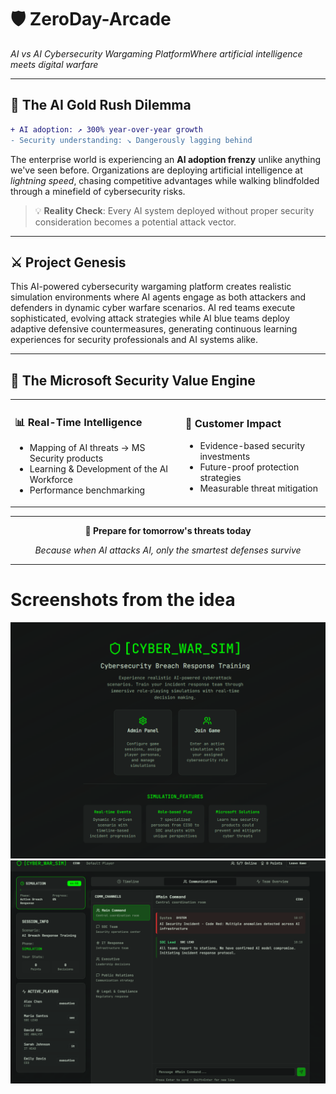# 🛡️ ZeroDay-Arcade

*AI vs AI Cybersecurity Wargaming PlatformWhere artificial intelligence meets digital warfare*
 

---

## 🚨 **The AI Gold Rush Dilemma**

```diff
+ AI adoption: ↗️ 300% year-over-year growth
- Security understanding: ↘️ Dangerously lagging behind
```

The enterprise world is experiencing an **AI adoption frenzy** unlike anything we've seen before. Organizations are deploying artificial intelligence at *lightning speed*, chasing competitive advantages while walking blindfolded through a minefield of cybersecurity risks. 

> 💡 **Reality Check**: Every AI system deployed without proper security consideration becomes a potential attack vector.

---

## ⚔️ **Project Genesis**

This AI-powered cybersecurity wargaming platform creates realistic simulation environments where AI agents engage as both attackers and defenders in dynamic cyber warfare scenarios. AI red teams execute sophisticated, evolving attack strategies while AI blue teams deploy adaptive defensive countermeasures, generating continuous learning experiences for security professionals and AI systems alike.

---

## 🎯 **The Microsoft Security Value Engine**



<table>
<tr>
<td>

### 📊 **Real-Time Intelligence**
- Mapping of AI threats → MS Security products
- Learning & Development of the AI Workforce
- Performance benchmarking

</td>
<td>

### 💼 **Customer Impact**
- Evidence-based security investments  
- Future-proof protection strategies
- Measurable threat mitigation

</td>
</tr>
</table>

---

<div align="center">

**🔮 Prepare for tomorrow's threats today**

*Because when AI attacks AI, only the smartest defenses survive*

</div>

---



# Screenshots from the idea

![alt text](image.png)
![alt text](image-1.png)


